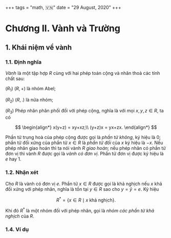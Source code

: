 +++
tags = "math, 🇻🇳"
date = "29 August, 2020"
+++

# Chương II. Vành và Trường

## 1. Khái niệm về vành

### 1.1. Định nghĩa

_Vành_ là một tập hợp $R$ cùng với hai phép toán cộng và nhân thoả các tính chất sau:

$(R_1)$ $(R,+)$ là nhóm Abel;

$(R_2)$ $(R,.)$ là nửa nhóm;

$(R_3)$ Phép nhân phân phối đối với phép cộng, nghĩa là với mọi $x,y,z \in R$, ta có

$$
\begin{align*}
x(y+z) = xy+xz;\\
(y+z)x = yx+zx.
\end{align*}
$$

Phần tử trung hoà của phép cộng được gọi là _phần tử không_, ký hiệu là 0; phần tử đối xứng của phần tử $x \in R$ là _phần tử đối_ của $x$ ký hiệu là $-x$. Nếu phép nhân giao hoán thì ta nói vành $R$ _giao hoán_; nếu phép nhân có phần tử đơn vị thì vành $R$ được gọi là _vành có đơn vị_. Phần tử đơn vị được ký hiệu là $e$ hay $1$.

### 1.2. Nhận xét

Cho $R$ là vành có đơn vị $e$. Phần tử $x \in R$ được gọi là khả nghịch nếu $x$ khả đối xứng với phép nhân, nghĩa là tồn tại $y \in R$ sao cho $y=ỹ=e$. Ký hiệu

$$
R^* = \{x \in R \mid x \; \text{khả nghịch}\}.
$$

Khi đó $R^*$ là một nhóm đối với phép nhân, gọi là _nhóm các phần tử khả nghịch_ của $R$.

### 1.4. Ví dụ
